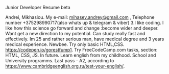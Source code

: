 Junior Developer Resume beta

Andrei, Mikhasiou.
My e-mail: mihasev.andrey@gmail.com , Telephone number +375298990717(also whats up & telegram & viber) 3.I like coding. I like how this science go forward and change :become wider and deeper. Want get a new direction to my potential. Can study really fast and effectively. Im 25 and rather serious man, have medical degree and 3 years medical experience.
Newbee. Try only basic HTML,CSS.
https://codepen.io/gorestfump1.
Try FreeCodeCamp.com tasks, section: HTML, CSS, JS.
In future.
Learn english from my childhood. School and University programms. Last pass - A2, according to https://www.cambridgeenglish.org.ru/test-your-english/.
